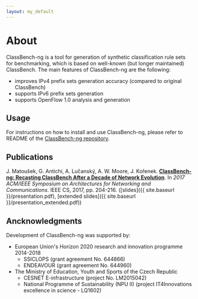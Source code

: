 ```yaml
---
layout: my_default
---
```


# About

ClassBench-ng is a tool for generation of synthetic classification rule sets for benchmarking, which is based on well-known (but longer maintained) ClassBench. The main features of ClassBench-ng are the following:

- improves IPv4 prefix sets generation accuracy (compared to original ClassBench)
- supports IPv6 prefix sets generation
- supports OpenFlow 1.0 analysis and generation

## Usage

For instructions on how to install and use ClassBench-ng, please refer to README of the [ClassBench-ng repository](https://github.com/classbench-ng/classbench-ng).

## Publications

J. Matoušek, G. Antichi, A. Lučanský, A. W. Moore, J. Kořenek. [**ClassBench-ng: Recasting ClassBench After a Decade of Network Evolution**](http://dl.acm.org/citation.cfm?id=3101101). In *2017 ACM/IEEE Symposium on Architectures for Networking and Communications*. IEEE CS, 2017, pp. 204-216. ([slides]({{ site.baseurl }}/presentation.pdf), [extended slides]({{ site.baseurl }}/presentation_extended.pdf))

## Ancknowledgments

Development of ClassBench-ng was supported by:
- European Union's Horizon 2020 research and innovation programme 2014-2018
  - SSICLOPS (grant agreement No. 644866)
  - ENDEAVOUR (grant agreement No. 644960)
- The Ministry of Education, Youth and Sports of the Czech Republic
  - CESNET E-infrastructure (project No. LM2015042)
  - National Programme of Sustainability (NPU II) (project IT4Innovations excellence in science - LQ1602)
